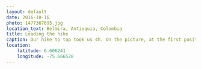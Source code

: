 ```yaml
---
layout: default
date: 2016-10-16
photo: 1477367695.jpg
location_text: Belmira, Antioquia, Colombia
title: Leading the hike
caption: Our hike to top took us 4h. On the picture, at the first position the guide who led us to the top, behind the crew I was with that day. With the big backpack on me the trek was hard but worth it! I met bunch of friends and saw crazy things!
location:
    latitude: 6.606241
    longitude: -75.666528
---
```

